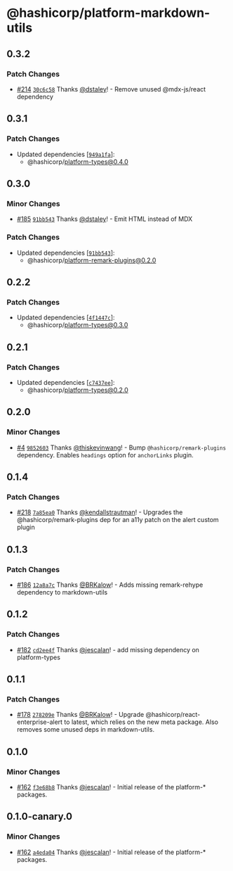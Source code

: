# @hashicorp/platform-markdown-utils

## 0.3.2

### Patch Changes

- [#214](https://github.com/hashicorp/web-platform-packages/pull/214) [`30c6c58`](https://github.com/hashicorp/web-platform-packages/commit/30c6c58752c85ee7d377c6d2c2d36f3b67b43919) Thanks [@dstaley](https://github.com/dstaley)! - Remove unused @mdx-js/react dependency

## 0.3.1

### Patch Changes

- Updated dependencies [[`949a1fa`](https://github.com/hashicorp/web-platform-packages/commit/949a1faa6aea8cc83be6045f7d8c375edd41b664)]:
  - @hashicorp/platform-types@0.4.0

## 0.3.0

### Minor Changes

- [#185](https://github.com/hashicorp/web-platform-packages/pull/185) [`91bb543`](https://github.com/hashicorp/web-platform-packages/commit/91bb5430f826b211cfef149e33cc154c38fccec7) Thanks [@dstaley](https://github.com/dstaley)! - Emit HTML instead of MDX

### Patch Changes

- Updated dependencies [[`91bb543`](https://github.com/hashicorp/web-platform-packages/commit/91bb5430f826b211cfef149e33cc154c38fccec7)]:
  - @hashicorp/platform-remark-plugins@0.2.0

## 0.2.2

### Patch Changes

- Updated dependencies [[`4f1447c`](https://github.com/hashicorp/web-platform-packages/commit/4f1447c1dc34bb467cda1f30c485a8fb8c1a915d)]:
  - @hashicorp/platform-types@0.3.0

## 0.2.1

### Patch Changes

- Updated dependencies [[`c7437ee`](https://github.com/hashicorp/web-platform-packages/commit/c7437eecc1bbc9c53d11db8eb294d71bb88ec88d)]:
  - @hashicorp/platform-types@0.2.0

## 0.2.0

### Minor Changes

- [#4](https://github.com/hashicorp/web-platform-packages/pull/4) [`9852603`](https://github.com/hashicorp/web-platform-packages/commit/9852603d13f2cbf8a4a2b2ab7ab897afcd55441a) Thanks [@thiskevinwang](https://github.com/thiskevinwang)! - Bump `@hashicorp/remark-plugins` dependency. Enables `headings` option for `anchorLinks` plugin.

## 0.1.4

### Patch Changes

- [#218](https://github.com/hashicorp/nextjs-scripts/pull/218) [`7a85ea0`](https://github.com/hashicorp/nextjs-scripts/commit/7a85ea0168ba6ee1c62f5e954bc20b3d406ab282) Thanks [@kendallstrautman](https://github.com/kendallstrautman)! - Upgrades the @hashicorp/remark-plugins dep for an a11y patch on the alert custom plugin

## 0.1.3

### Patch Changes

- [#186](https://github.com/hashicorp/nextjs-scripts/pull/186) [`12a8a7c`](https://github.com/hashicorp/nextjs-scripts/commit/12a8a7c5b73bc20b9b68ad4dcfb1d396e9980c02) Thanks [@BRKalow](https://github.com/BRKalow)! - Adds missing remark-rehype dependency to markdown-utils

## 0.1.2

### Patch Changes

- [#182](https://github.com/hashicorp/nextjs-scripts/pull/182) [`cd2ee4f`](https://github.com/hashicorp/nextjs-scripts/commit/cd2ee4fbd212d9e703f706d6a1255467035b6099) Thanks [@jescalan](https://github.com/jescalan)! - add missing dependency on platform-types

## 0.1.1

### Patch Changes

- [#178](https://github.com/hashicorp/nextjs-scripts/pull/178) [`278209e`](https://github.com/hashicorp/nextjs-scripts/commit/278209e57480999aac2522cf52859f17dc477884) Thanks [@BRKalow](https://github.com/BRKalow)! - Upgrade @hashicorp/react-enterprise-alert to latest, which relies on the new meta package. Also removes some unused deps in markdown-utils.

## 0.1.0

### Minor Changes

- [#162](https://github.com/hashicorp/nextjs-scripts/pull/162) [`f3e68b8`](https://github.com/hashicorp/nextjs-scripts/commit/f3e68b8a00066fe9ab7a789aecfd6bc97bcd047f) Thanks [@jescalan](https://github.com/jescalan)! - Initial release of the platform-\* packages.

## 0.1.0-canary.0

### Minor Changes

- [#162](https://github.com/hashicorp/nextjs-scripts/pull/162) [`a4eda04`](https://github.com/hashicorp/nextjs-scripts/commit/a4eda047e75d843997ea95a8c36a83108b639cb8) Thanks [@jescalan](https://github.com/jescalan)! - Initial release of the platform-\* packages.
